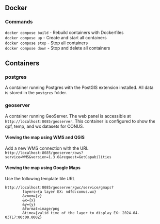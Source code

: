 ## Docker
### Commands
`docker compose build` - Rebuild containers with Dockerfiles \
`docker compose up` - Create and start all containers \
`docker compose stop` - Stop all containers \
`docker compose down` - Stop and delete all containers

## Containers
### postgres
A container running Postgres with the PostGIS extension installed. All data is stored in the `postgres` folder.

### geoserver
A container running GeoServer. The web panel is accessible at `http://localhost:8085/geoserver`. This container is
configured to show the qpf, temp, and wx datasets for CONUS.
#### Viewing the map using WMS and QGIS
Add a new WMS connection with the URL `http://localhost:8085/geoserver/ows?service=WMS&version=1.3.0&request=GetCapabilities`

#### Viewing the map using Google Maps
Use the following template tile URL
```
http://localhost:8085/geoserver/gwc/service/gmaps?
        layers={a layer EX: ndfd:conus.wx}
        &zoom={z}
        &x={x}
        &y={y}
        &format=image/png
        &time={valid time of the layer to display EX: 2024-04-03T17:00:00.000Z}
```